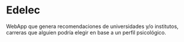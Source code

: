 # Edelec
WebApp que genera recomendaciones de universidades y/o institutos, carreras que alguien podría elegir en base a un perfil psicológico.
